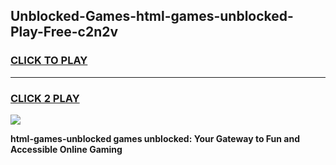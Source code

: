 
## Unblocked-Games-html-games-unblocked-Play-Free-c2n2v
<h3>
<a href="https://premium76.site?title=html-games-unblocked&ref=19M">CLICK TO PLAY</a></h3>
<hr>

<h3>
<a href="https://premium76.site?title=html-games-unblocked&ref=19M">CLICK 2 PLAY</a>
  
</h3>

<a href="https://premium76.site?title=html-games-unblocked&ref=19M"><img src="https://clearcache.store/games.png"></a>


**html-games-unblocked games unblocked: Your Gateway to Fun and Accessible Online Gaming**
